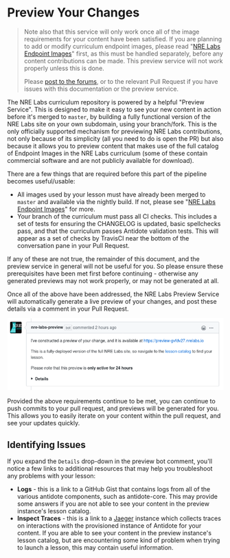 # Preview Your Changes

> Note also that this service will only work once all of the image requirements for your content have been satisfied. If you are planning to add or modify curriculum endpoint images, please read "[NRE Labs Endpoint Images](../other-resources/nre-labs-endpoint-images.md)" first, as this must be handled separately, before any content contributions can be made. This preview service will not work properly unless this is done.
>
> Please [post to the forums](https://discuss.nrelabs.io/c/antidote-support/5), or to the relevant Pull Request if you have issues with this documentation or the preview service.

The NRE Labs curriculum repository is powered by a helpful "Preview Service". This is designed to make it easy to see your new content in action before it's merged to `master`, by building a fully functional version of the NRE Labs site on your own subdomain, using your branch/fork. This is the only officially supported mechanism for previewing NRE Labs contributions, not only because of its simplicity \(all you need to do is open the PR\) but also because it allows you to preview content that makes use of the full catalog of Endpoint Images in the NRE Labs curriculum \(some of these contain commercial software and are not publicly available for download\).

There are a few things that are required before this part of the pipeline becomes useful/usable:

* All images used by your lesson must have already been merged to `master` and available via the nightly build. If not, please see "[NRE Labs Endpoint Images](../other-resources/nre-labs-endpoint-images.md)" for more.
* Your branch of the curriculum must pass all CI checks. This includes a set of tests for ensuring the CHANGELOG is updated, basic spellchecks pass, and that the curriculum passes Antidote validation tests. This will appear as a set of checks by TravisCI near the bottom of the conversation pane in your Pull Request.

If any of these are not true, the remainder of this document, and the preview service in general will not be useful for you. So please ensure these prerequisites have been met first before continuing - otherwise any generated previews may not work properly, or may not be generated at all.

Once all of the above have been addressed, the NRE Labs Preview Service will automatically generate a live preview of your changes, and post these details via a comment in your Pull Request.

![](../.gitbook/assets/screenshot-from-2020-04-20-15-45-39.png)

Provided the above requirements continue to be met, you can continue to push commits to your pull request, and previews will be generated for you. This allows you to easily iterate on your content within the pull request, and see your updates quickly.

## Identifying Issues

If you expand the `Details` drop-down in the preview bot comment, you'll notice a few links to additional resources that may help you troubleshoot any problems with your lesson:

* **Logs** - this is a link to a GitHub Gist that contains logs from all of the various antidote components, such as antidote-core. This may provide some answers if you are not able to see your content in the preview instance's lesson catalog.
* **Inspect Traces** - this is a link to a [Jaeger](https://www.jaegertracing.io/) instance which collects traces on interactions with the provisioned instance of Antidote for your content. If you are able to see your content in the preview instance's lesson catalog, but are encountering some kind of problem when trying to launch a lesson, this may contain useful information.



